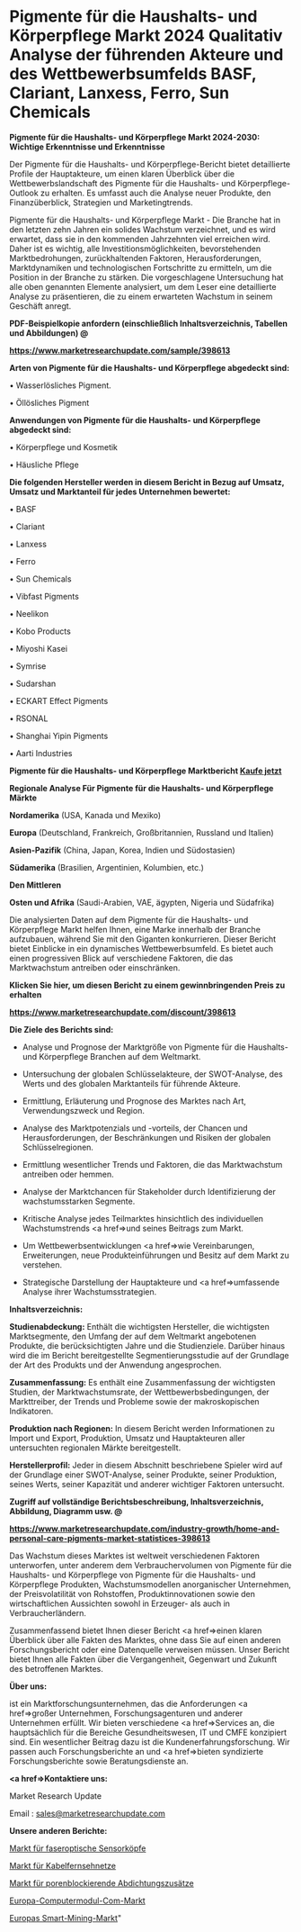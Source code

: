# Pigmente für die Haushalts- und Körperpflege Markt 2024 Qualitativ Analyse der führenden Akteure und des Wettbewerbsumfelds BASF, Clariant, Lanxess, Ferro, Sun Chemicals

<strong>Pigmente für die Haushalts- und Körperpflege Markt 2024-2030: Wichtige Erkenntnisse und Erkenntnisse</strong>

Der Pigmente für die Haushalts- und Körperpflege-Bericht bietet detaillierte Profile der Hauptakteure, um einen klaren Überblick über die Wettbewerbslandschaft des Pigmente für die Haushalts- und Körperpflege-Outlook zu erhalten. Es umfasst auch die Analyse neuer Produkte, den Finanzüberblick, Strategien und Marketingtrends.

Pigmente für die Haushalts- und Körperpflege Markt - Die Branche hat in den letzten zehn Jahren ein solides Wachstum verzeichnet, und es wird erwartet, dass sie in den kommenden Jahrzehnten viel erreichen wird. Daher ist es wichtig, alle Investitionsmöglichkeiten, bevorstehenden Marktbedrohungen, zurückhaltenden Faktoren, Herausforderungen, Marktdynamiken und technologischen Fortschritte zu ermitteln, um die Position in der Branche zu stärken. Die vorgeschlagene Untersuchung hat alle oben genannten Elemente analysiert, um dem Leser eine detaillierte Analyse zu präsentieren, die zu einem erwarteten Wachstum in seinem Geschäft anregt.



<strong><b>PDF-Beispielkopie anfordern (einschließlich Inhaltsverzeichnis, Tabellen und Abbildungen) @ </b></strong>

<strong><a href=https://www.marketresearchupdate.com/sample/398613>

<strong>https://www.marketresearchupdate.com/sample/398613</u></a></strong></strong>



<strong>Arten von Pigmente für die Haushalts- und Körperpflege abgedeckt sind:</strong>

• Wasserlösliches Pigment.

• Öllösliches Pigment



<strong>Anwendungen von Pigmente für die Haushalts- und Körperpflege abgedeckt sind:</strong>

• Körperpflege und Kosmetik

• Häusliche Pflege



<strong>Die folgenden Hersteller werden in diesem Bericht in Bezug auf Umsatz, Umsatz und Marktanteil für jedes Unternehmen bewertet:</strong>

• BASF

• Clariant

• Lanxess

• Ferro

• Sun Chemicals

• Vibfast Pigments

• Neelikon

• Kobo Products

• Miyoshi Kasei

• Symrise

• Sudarshan

• ECKART Effect Pigments

• RSONAL

• Shanghai Yipin Pigments

• Aarti Industries



<strong>Pigmente für die Haushalts- und Körperpflege Marktbericht <a href=https://www.marketresearchupdate.com/buynow/398613>Kaufe jetzt</a></strong>



<strong>Regionale Analyse Für Pigmente für die Haushalts- und Körperpflege Märkte</strong>



<strong>Nordamerika</strong> (USA, Kanada und Mexiko)



<strong>Europa</strong> (Deutschland, Frankreich, Großbritannien, Russland und Italien)



<strong>Asien-Pazifik</strong> (China, Japan, Korea, Indien und Südostasien)



<strong>Südamerika</strong> (Brasilien, Argentinien, Kolumbien, etc.)



<strong>Den Mittleren</strong> 

<strong>Osten und Afrika</strong> (Saudi-Arabien, VAE, ägypten, Nigeria und Südafrika)

Die analysierten Daten auf dem Pigmente für die Haushalts- und Körperpflege Markt helfen Ihnen, eine Marke innerhalb der Branche aufzubauen, während Sie mit den Giganten konkurrieren. Dieser Bericht bietet Einblicke in ein dynamisches Wettbewerbsumfeld. Es bietet auch einen progressiven Blick auf verschiedene Faktoren, die das Marktwachstum antreiben oder einschränken.



<strong>Klicken Sie hier, um diesen Bericht zu einem gewinnbringenden Preis zu erhalten
</strong>

<strong><a href=https://www.marketresearchupdate.com/discount/398613>https://www.marketresearchupdate.com/discount/398613</b></u></strong></a>



<strong>Die Ziele des Berichts sind:</strong>

- Analyse und Prognose der Marktgröße von Pigmente für die Haushalts- und Körperpflege Branchen auf dem Weltmarkt.

- Untersuchung der globalen Schlüsselakteure, der SWOT-Analyse, des Werts und des globalen Marktanteils für führende Akteure.

- Ermittlung, Erläuterung und Prognose des Marktes nach Art, Verwendungszweck und Region.

- Analyse des Marktpotenzials und -vorteils, der Chancen und Herausforderungen, der Beschränkungen und Risiken der globalen Schlüsselregionen.

- Ermittlung wesentlicher Trends und Faktoren, die das Marktwachstum antreiben oder hemmen.

- Analyse der Marktchancen für Stakeholder durch Identifizierung der wachstumsstarken Segmente.

- Kritische Analyse jedes Teilmarktes hinsichtlich des individuellen Wachstumstrends <a href=>und</a> seines Beitrags zum Markt.

- Um Wettbewerbsentwicklungen <a href=>wie</a> Vereinbarungen, Erweiterungen, neue Produkteinführungen und Besitz auf dem Markt zu verstehen.

- Strategische Darstellung der Hauptakteure und <a href=>umfas</a>sende Analyse ihrer Wachstumsstrategien.



<strong>Inhaltsverzeichnis:</strong>



<strong>Studienabdeckung:</strong> Enthält die wichtigsten Hersteller, die wichtigsten Marktsegmente, den Umfang der auf dem Weltmarkt angebotenen Produkte, die berücksichtigten Jahre und die Studienziele. Darüber hinaus wird die im Bericht bereitgestellte Segmentierungsstudie auf der Grundlage der Art des Produkts und der Anwendung angesprochen.



<strong>Zusammenfassung:</strong> Es enthält eine Zusammenfassung der wichtigsten Studien, der Marktwachstumsrate, der Wettbewerbsbedingungen, der Markttreiber, der Trends und Probleme sowie der makroskopischen Indikatoren.



<strong>Produktion nach Regionen:</strong> In diesem Bericht werden Informationen zu Import und Export, Produktion, Umsatz und Hauptakteuren aller untersuchten regionalen Märkte bereitgestellt.



<strong>Herstellerprofil:</strong> Jeder in diesem Abschnitt beschriebene Spieler wird auf der Grundlage einer SWOT-Analyse, seiner Produkte, seiner Produktion, seines Werts, seiner Kapazität und anderer wichtiger Faktoren untersucht.



<strong><b>Zugriff auf vollständige Berichtsbeschreibung, Inhaltsverzeichnis, Abbildung, Diagramm usw. @ </b></strong>

<strong><a href=https://www.marketresearchupdate.com/industry-growth/home-and-personal-care-pigments-market-statistices-398613>https://www.marketresearchupdate.com/industry-growth/home-and-personal-care-pigments-market-statistices-398613</a></strong>

Das Wachstum dieses Marktes ist weltweit verschiedenen Faktoren unterworfen, unter anderem dem Verbrauchervolumen von Pigmente für die Haushalts- und Körperpflege von Pigmente für die Haushalts- und Körperpflege Produkten, Wachstumsmodellen anorganischer Unternehmen, der Preisvolatilität von Rohstoffen, Produktinnovationen sowie den wirtschaftlichen Aussichten sowohl in Erzeuger- als auch in Verbraucherländern.

Zusammenfassend bietet Ihnen dieser Bericht <a href=>einen</a> klaren Überblick über alle Fakten des Marktes, ohne dass Sie auf einen anderen Forschungsbericht oder eine Datenquelle verweisen müssen. Unser Bericht bietet Ihnen alle Fakten über die Vergangenheit, Gegenwart und Zukunft des betroffenen Marktes.



<strong>Über uns:</strong>

 ist ein Marktforschungsunternehmen, das die Anforderungen <a href=>großer</a> Unternehmen, Forschungsagenturen und anderer Unternehmen erfüllt. Wir bieten verschiedene <a href=>Services</a> an, die hauptsächlich für die Bereiche Gesundheitswesen, IT und CMFE konzipiert sind. Ein wesentlicher Beitrag dazu ist die Kundenerfahrungsforschung. Wir passen auch Forschungsberichte an und <a href=>bieten</a> syndizierte Forschungsberichte sowie Beratungsdienste an.



<strong><a href=>Kontaktiere uns:</a></strong>

Market Research Update

Email : sales@marketresearchupdate.com



<strong>Unsere anderen Berichte:</strong>

<a href=https://www.linkedin.com/pulse/fiber-optic-sensor-heads-market-latest-report>Markt für faseroptische Sensorköpfe</a>

<a href=https://www.linkedin.com/pulse/cable-television-networks-market-2023-analysis>Markt für Kabelfernsehnetze</a>

<a href=https://www.linkedin.com/pulse/pore-blocking-waterproofing-admixture-market>Markt für porenblockierende Abdichtungszusätze</a>

<a href=https://www.linkedin.com/pulse/europe-computer-module-com-market-2023-2030-coverage-overview>Europa-Computermodul-Com-Markt</a>

<a href=https://www.linkedin.com/pulse/europe-smart-mining-market-2023-thriving-tremendous>Europas Smart-Mining-Markt</a>"

